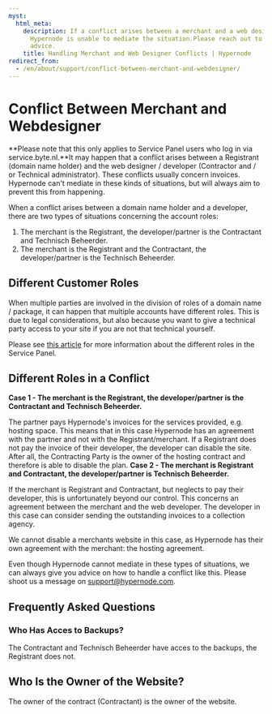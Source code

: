 ```yaml
---
myst:
  html_meta:
    description: If a conflict arises between a merchant and a web designer/developer,
      Hypernode is unable to mediate the situation.Please reach out to Hypernode for
      advice.
    title: Handling Merchant and Web Designer Conflicts | Hypernode
redirect_from:
  - /en/about/support/conflict-between-merchant-and-webdesigner/
---
```


<!-- source: https://support.hypernode.com/en/about/support/conflict-between-merchant-and-webdesigner/ -->

# Conflict Between Merchant and Webdesigner

\*\*Please note that this only applies to Service Panel users who log in via service.byte.nl.\*\*It may happen that a conflict arises between a Registrant (domain name holder) and the web designer / developer (Contractor and / or Technical administrator). These conflicts usually concern invoices. Hypernode can't mediate in these kinds of situations, but will always aim to prevent this from happening.

When a conflict arises between a domain name holder and a developer, there are two types of situations concerning the account roles:

1. The merchant is the Registrant, the developer/partner is the Contractant and Technisch Beheerder.
1. The merchant is the Registrant and the Contractant, the developer/partner is the Technisch Beheerder.

## Different Customer Roles

When multiple parties are involved in the division of roles of a domain name / package, it can happen that multiple accounts have different roles. This is due to legal considerations, but also because you want to give a technical party access to your site if you are not that technical yourself.

Please see [this article](../../services/service-panel/different-service-panel-scenarios.md) for more information about the different roles in the Service Panel.

## Different Roles in a Conflict

**Case 1 - The merchant is the Registrant, the developer/partner is the Contractant and Technisch Beheerder.**

The partner pays Hypernode's invoices for the services provided, e.g. hosting space. This means that in this case Hypernode has an agreement with the partner and not with the Registrant/merchant. If a Registrant does not pay the invoice of their developer, the developer can disable the site. After all, the Contracting Party is the owner of the hosting contract and therefore is able to disable the plan.
**Case 2 - The merchant is Registrant and Contractant, the developer/partner is Technisch Beheerder.**

If the merchant is Registrant and Contractant, but neglects to pay their developer, this is unfortunately beyond our control. This concerns an agreement between the merchant and the web developer. The developer in this case can consider sending the outstanding invoices to a collection agency.

We cannot disable a merchants website in this case, as Hypernode has their own agreement with the merchant: the hosting agreement.

Even though Hypernode cannot mediate in these types of situations, we can always give you advice on how to handle a conflict like this. Please shoot us a message on [support@hypernode.com](mailto:support@hypernode.com).

## Frequently Asked Questions

### Who Has Acces to Backups?

The Contractant and Technisch Beheerder have acces to the backups, the Registrant does not.

## Who Is the Owner of the Website?

The owner of the contract (Contractant) is the owner of the website.
